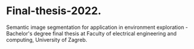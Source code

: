 # Final-thesis-2022.
Semantic image segmentation for application in environment exploration - Bachelor's degree final thesis at Faculty of electrical engineering and computing, University of Zagreb.
